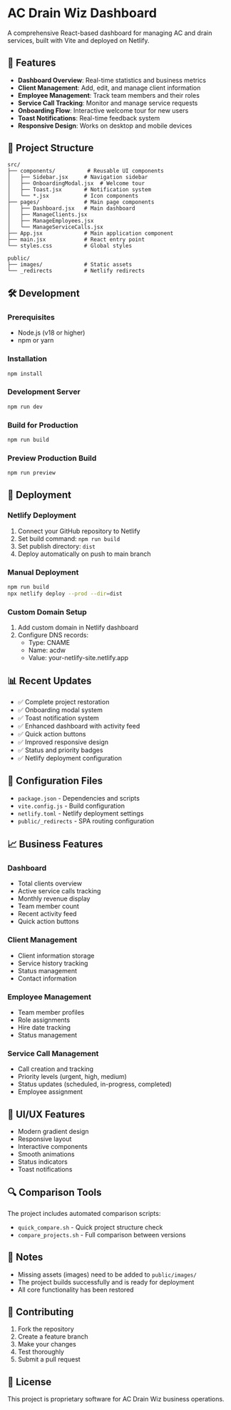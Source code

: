 # AC Drain Wiz Dashboard

A comprehensive React-based dashboard for managing AC and drain services, built with Vite and deployed on Netlify.

## 🚀 Features

- **Dashboard Overview**: Real-time statistics and business metrics
- **Client Management**: Add, edit, and manage client information
- **Employee Management**: Track team members and their roles
- **Service Call Tracking**: Monitor and manage service requests
- **Onboarding Flow**: Interactive welcome tour for new users
- **Toast Notifications**: Real-time feedback system
- **Responsive Design**: Works on desktop and mobile devices

## 📁 Project Structure

```
src/
├── components/          # Reusable UI components
│   ├── Sidebar.jsx     # Navigation sidebar
│   ├── OnboardingModal.jsx  # Welcome tour
│   ├── Toast.jsx       # Notification system
│   └── *.jsx           # Icon components
├── pages/              # Main page components
│   ├── Dashboard.jsx   # Main dashboard
│   ├── ManageClients.jsx
│   ├── ManageEmployees.jsx
│   └── ManageServiceCalls.jsx
├── App.jsx             # Main application component
├── main.jsx            # React entry point
└── styles.css          # Global styles

public/
├── images/             # Static assets
└── _redirects          # Netlify redirects
```

## 🛠️ Development

### Prerequisites
- Node.js (v18 or higher)
- npm or yarn

### Installation
```bash
npm install
```

### Development Server
```bash
npm run dev
```

### Build for Production
```bash
npm run build
```

### Preview Production Build
```bash
npm run preview
```

## 🚀 Deployment

### Netlify Deployment
1. Connect your GitHub repository to Netlify
2. Set build command: `npm run build`
3. Set publish directory: `dist`
4. Deploy automatically on push to main branch

### Manual Deployment
```bash
npm run build
npx netlify deploy --prod --dir=dist
```

### Custom Domain Setup
1. Add custom domain in Netlify dashboard
2. Configure DNS records:
   - Type: CNAME
   - Name: acdw
   - Value: your-netlify-site.netlify.app

## 📊 Recent Updates

- ✅ Complete project restoration
- ✅ Onboarding modal system
- ✅ Toast notification system
- ✅ Enhanced dashboard with activity feed
- ✅ Quick action buttons
- ✅ Improved responsive design
- ✅ Status and priority badges
- ✅ Netlify deployment configuration

## 🔧 Configuration Files

- `package.json` - Dependencies and scripts
- `vite.config.js` - Build configuration
- `netlify.toml` - Netlify deployment settings
- `public/_redirects` - SPA routing configuration

## 📈 Business Features

### Dashboard
- Total clients overview
- Active service calls tracking
- Monthly revenue display
- Team member count
- Recent activity feed
- Quick action buttons

### Client Management
- Client information storage
- Service history tracking
- Status management
- Contact information

### Employee Management
- Team member profiles
- Role assignments
- Hire date tracking
- Status management

### Service Call Management
- Call creation and tracking
- Priority levels (urgent, high, medium)
- Status updates (scheduled, in-progress, completed)
- Employee assignment

## 🎨 UI/UX Features

- Modern gradient design
- Responsive layout
- Interactive components
- Smooth animations
- Status indicators
- Toast notifications

## 🔍 Comparison Tools

The project includes automated comparison scripts:

- `quick_compare.sh` - Quick project structure check
- `compare_projects.sh` - Full comparison between versions

## 📝 Notes

- Missing assets (images) need to be added to `public/images/`
- The project builds successfully and is ready for deployment
- All core functionality has been restored

## 🤝 Contributing

1. Fork the repository
2. Create a feature branch
3. Make your changes
4. Test thoroughly
5. Submit a pull request

## 📄 License

This project is proprietary software for AC Drain Wiz business operations. 